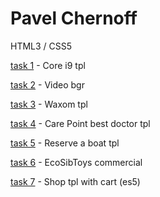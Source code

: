 # Pavel Chernoff
HTML3 / CSS5

[task 1](https://underwerse.github.io/html1/ "Core i9") - Core i9 tpl

[task 2](https://underwerse.github.io/html2/ "Video bgr") - Video bgr

[task 3](https://underwerse.github.io/html3/ "Waxom Portfolio PSD") - Waxom tpl

[task 4](https://underwerse.github.io/html4/ "Care Point") - Care Point best doctor tpl

[task 5](https://underwerse.github.io/html5/ "NAVA Reserve a boat") - Reserve a boat tpl

[task 6](https://underwerse.github.io/html6/ "EcoSibToys commercial") - EcoSibToys commercial

[task 7](https://underwerse.github.io/js1/ "JS1 - shop with cart") - Shop tpl with cart (es5)


